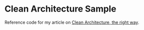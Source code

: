 # Clean Architecture Sample
Reference code for my article on [Clean Architecture, the right way](https://bit.ly/CleanArch).
